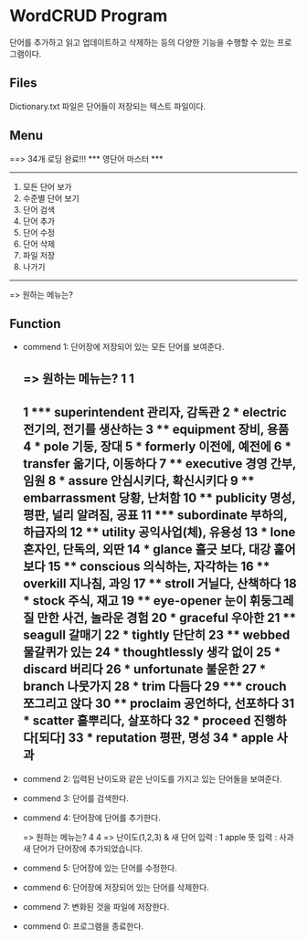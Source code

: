 WordCRUD Program
================
단어를 추가하고 읽고 업데이트하고 삭제하는 등의 다양한 기능을 수행할 수 있는 프로그램이다.

Files
-----
Dictionary.txt 파일은 단어들이 저장되는 텍스트 파일이다.

Menu
----
  ==> 34개 로딩 완료!!!
  *** 영단어 마스터 ***
  ********************
  1. 모든 단어 보가
  2. 수준별 단어 보기
  3. 단어 검색
  4. 단어 추가
  5. 단어 수정
  6. 단어 삭제
  7. 파일 저장
  0. 나가기
  ********************
  => 원하는 메뉴는? 


Function
--------
+ commend 1: 단어장에 저장되어 있는 모든 단어를 보여준다. 

    => 원하는 메뉴는? 1
    1
    ---------------------------------
    1 *** superintendent  관리자, 감독관
    2 *         electric  전기의, 전기를 생산하는
    3 **       equipment  장비, 용품
    4 *             pole  기둥, 장대
    5 *         formerly  이전에, 예전에
    6 *         transfer  옮기다, 이동하다
    7 **       executive  경영 간부, 임원
    8 *           assure  안심시키다, 확신시키다
    9 **   embarrassment  당황, 난처함
    10 **       publicity  명성, 평판, 널리 알려짐, 공표
    11 ***    subordinate  부하의, 하급자의
    12 **         utility  공익사업(체), 유용성
    13 *             lone  혼자인, 단독의, 외딴
    14 *           glance  흘긋 보다, 대강 훑어보다
    15 **       conscious  의식하는, 자각하는
    16 **        overkill  지나침, 과잉
    17 **          stroll  거닐다, 산책하다
    18 *            stock  주식, 재고
    19 **      eye-opener  눈이 휘둥그레질 만한 사건, 놀라운 경험
    20 *         graceful  우아한
    21 **         seagull  갈매기
    22 *          tightly  단단히
    23 **          webbed  물갈퀴가 있는
    24 *    thoughtlessly  생각 없이
    25 *          discard  버리다
    26 *      unfortunate  불운한
    27 *           branch  나뭇가지
    28 *             trim  다듬다
    29 ***         crouch  쪼그리고 앉다
    30 **        proclaim  공언하다, 선포하다
    31 *          scatter  흩뿌리다, 살포하다
    32 *          proceed  진행하다[되다]
    33 *       reputation  평판, 명성
    34 *            apple  사과
    ---------------------------------


+ commend 2: 입력된 난이도와 같은 난이도를 가지고 있는 단어들을 보여준다. 

+ commend 3: 단어를 검색한다. 

+ commend 4: 단어장에 단어를 추가한다. 

    => 원하는 메뉴는? 4
    4
    => 난이도(1,2,3) & 새 단어 입력 : 1 apple
    뜻 입력 : 사과
    새 단어가 단어장에 추가되었습니다. 


+ commend 5: 단어장에 있는 단어를 수정한다.

+ commend 6: 단어장에 저장되어 있는 단어를 삭제한다. 

+ commend 7: 변화된 것을 파일에 저장한다. 

+ commend 0: 프로그램을 종료한다. 
